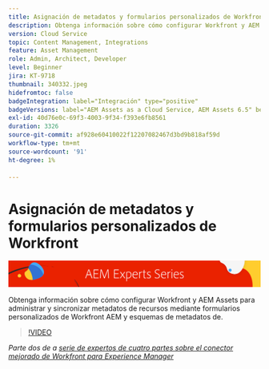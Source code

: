 ```yaml
---
title: Asignación de metadatos y formularios personalizados de Workfront con Workfront AEM para el conector mejorado de la aplicación de datos
description: Obtenga información sobre cómo configurar Workfront y AEM Assets para administrar y sincronizar metadatos de recursos mediante formularios personalizados de Workfront AEM y esquemas de metadatos de.
version: Cloud Service
topic: Content Management, Integrations
feature: Asset Management
role: Admin, Architect, Developer
level: Beginner
jira: KT-9718
thumbnail: 340332.jpeg
hidefromtoc: false
badgeIntegration: label="Integración" type="positive"
badgeVersions: label="AEM Assets as a Cloud Service, AEM Assets 6.5" before-title="false"
exl-id: 40d76e0c-69f3-4003-9f34-f393e6fb8561
duration: 3326
source-git-commit: af928e60410022f12207082467d3bd9b818af59d
workflow-type: tm+mt
source-wordcount: '91'
ht-degree: 1%

---
```


# Asignación de metadatos y formularios personalizados de Workfront

![AEM Serie de expertos de](./assets/banner.png)

Obtenga información sobre cómo configurar Workfront y AEM Assets para administrar y sincronizar metadatos de recursos mediante formularios personalizados de Workfront AEM y esquemas de metadatos de.

>[!VIDEO](https://video.tv.adobe.com/v/340332?quality=12&learn=on)

_Parte dos de a [serie de expertos de cuatro partes sobre el conector mejorado de Workfront para Experience Manager](./overview.md)_
